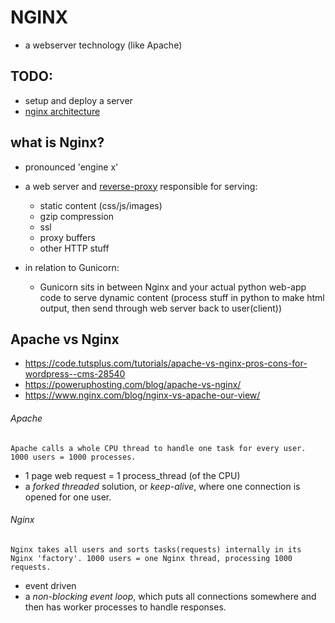 # NGINX
- a webserver technology (like Apache)

## TODO:
- setup and deploy a server
- [nginx architecture](http://www.aosabook.org/en/nginx.html)

## what is Nginx?
- pronounced 'engine x'
- a web server and [reverse-proxy](https://www.nginx.com/resources/glossary/reverse-proxy-server/) responsible for serving:
	- static content (css/js/images)
	- gzip compression
	- ssl
	- proxy buffers
	- other HTTP stuff

- in relation to Gunicorn:
	- Gunicorn sits in between Nginx and your actual python web-app code to serve dynamic content (process stuff in python to make html output, then send through web server back to user(client))

## Apache vs Nginx
- https://code.tutsplus.com/tutorials/apache-vs-nginx-pros-cons-for-wordpress--cms-28540
- https://poweruphosting.com/blog/apache-vs-nginx/
- https://www.nginx.com/blog/nginx-vs-apache-our-view/

###### Apache
	Apache calls a whole CPU thread to handle one task for every user. 1000 users = 1000 processes.
- 1 page web request = 1 process_thread (of the CPU)
- a *forked threaded* solution, or *keep-alive*, where one connection is opened for one user.

###### Nginx
	Nginx takes all users and sorts tasks(requests) internally in its Nginx 'factory'. 1000 users = one Nginx thread, processing 1000 requests.
- event driven
- a *non-blocking event loop*, which puts all connections somewhere and then has worker processes to handle responses.
